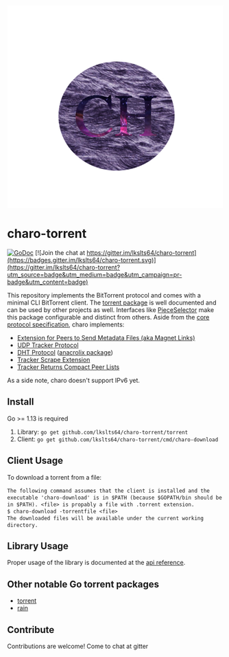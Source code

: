 ![charo logo](./logo.png)

# charo-torrent

[![GoDoc](https://godoc.org/github.com/lkslts64/charo-torrent/torrent?status.svg)](https://godoc.org/github.com/lkslts64/charo-torrent/torrent) [![Join the chat at https://gitter.im/lkslts64/charo-torrent](https://badges.gitter.im/lkslts64/charo-torrent.svg)](https://gitter.im/lkslts64/charo-torrent?utm_source=badge&utm_medium=badge&utm_campaign=pr-badge&utm_content=badge)

This repository implements the BitTorrent protocol and comes with a minimal CLI BitTorrent
client. The [torrent package](https://godoc.org/github.com/lkslts64/charo-torrent/torrent) is well documented and can be used by other projects as well. Interfaces like [PieceSelector](https://godoc.org/github.com/lkslts64/charo-torrent/torrent#PieceSelector) make this package configurable and distinct from others. Aside from the [core protocol specification](https://www.bittorrent.org/beps/bep_0003.html), charo implements:

* [Extension for Peers to Send Metadata Files (aka Magnet Links)](https://www.bittorrent.org/beps/bep_0009.html)
* [UDP Tracker Protocol](https://www.bittorrent.org/beps/bep_0015.html)
* [DHT Protocol](https://www.bittorrent.org/beps/bep_0005.html) ([anacrolix package](https://github.com/anacrolix/dht))
* [Tracker Scrape Extension](https://www.bittorrent.org/beps/bep_0048.html)
* [Tracker Returns Compact Peer Lists](https://www.bittorrent.org/beps/bep_0023.html)

As a side note, charo doesn't support IPv6 yet.

## Install

Go >= 1.13 is required

1. Library: `go get github.com/lkslts64/charo-torrent/torrent`
2. Client: `go get github.com/lkslts64/charo-torrent/cmd/charo-download`

## Client Usage

To download a torrent from a file:

    The following command assumes that the client is installed and the executable 'charo-download' is in $PATH (because $GOPATH/bin should be in $PATH). <file> is propably a file with .torrent extension.
    $ charo-download -torrentfile <file>
    The downloaded files will be available under the current working directory.

## Library Usage

Proper usage of the library is documented at the [api reference](https://godoc.org/github.com/lkslts64/charo-torrent/torrent).

## Other notable Go torrent packages

* [torrent](https://github.com/anacrolix/torrent/)
* [rain](https://github.com/cenkalti/rain)

## Contribute

Contributions are welcome! Come to chat at gitter
